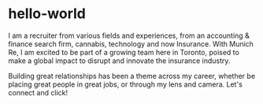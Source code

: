 # hello-world

I am a recruiter from various fields and experiences, from an accounting & finance search firm, 
cannabis, technology and now Insurance. With Munich Re, I am excited to be part of a growing team here in Toronto, 
poised to make a global impact to disrupt and innovate the insurance industry. 

Building great relationships has been a theme across my career, whether be placing great people in great jobs, 
or through my lens and camera. 
Let's connect and click!

#

